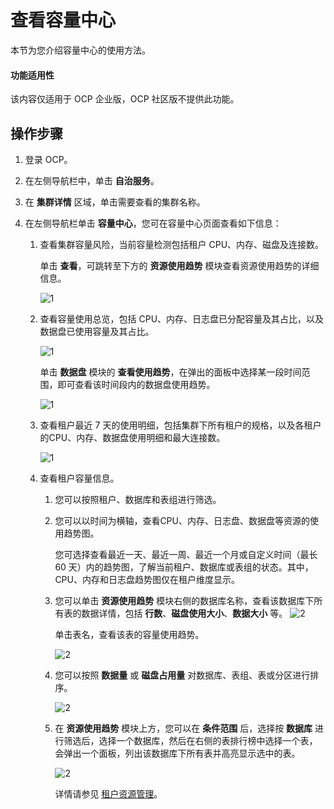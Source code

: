 # 查看容量中心

本节为您介绍容量中心的使用方法。

<main id="notice" type='notice'>
  <h4>功能适用性</h4>
  <p>该内容仅适用于 OCP 企业版，OCP 社区版不提供此功能。</p>
</main>

## 操作步骤

1. 登录 OCP。

2. 在左侧导航栏中，单击 **自治服务**。

3. 在 **集群详情** 区域，单击需要查看的集群名称。

4. 在左侧导航栏单击 **容量中心**，您可在容量中心页面查看如下信息：

   1. 查看集群容量风险，当前容量检测包括租户 CPU、内存、磁盘及连接数。

      单击 **查看**，可跳转至下方的 **资源使用趋势** 模块查看资源使用趋势的详细信息。

      ![1](https://obbusiness-private.oss-cn-shanghai.aliyuncs.com/doc/img/ocp/410/%E5%AE%B9%E9%87%8F%E9%A3%8E%E9%99%A9.png)

   2. 查看容量使用总览，包括 CPU、内存、日志盘已分配容量及其占比，以及数据盘已使用容量及其占比。

       ![1](https://obbusiness-private.oss-cn-shanghai.aliyuncs.com/doc/img/ocp/430/capacity-overview.png)

      单击 **数据盘** 模块的 **查看使用趋势**，在弹出的面板中选择某一段时间范围，即可查看该时间段内的数据盘使用趋势。

       ![1](https://obbusiness-private.oss-cn-shanghai.aliyuncs.com/doc/img/ocp/421/OAS/%E5%AE%B9%E9%87%8F%E4%B8%AD%E5%BF%83-2.png)

   3. 查看租户最近 7 天的使用明细，包括集群下所有租户的规格，以及各租户的CPU、内存、数据盘使用明细和最大连接数。

      ![1](https://obbusiness-private.oss-cn-shanghai.aliyuncs.com/doc/img/ocp/421/OAS/%E5%AE%B9%E9%87%8F%E4%B8%AD%E5%BF%83-3.png)

   4. 查看租户容量信息。

      1. 您可以按照租户、数据库和表组进行筛选。

      2. 您可以以时间为横轴，查看CPU、内存、日志盘、数据盘等资源的使用趋势图。

            您可选择查看最近一天、最近一周、最近一个月或自定义时间（最长 60 天）内的趋势图，了解当前租户、数据库或表组的状态。其中，CPU、内存和日志盘趋势图仅在租户维度显示。

      3. 您可以单击 **资源使用趋势** 模块右侧的数据库名称，查看该数据库下所有表的数据详情，包括 **行数**、**磁盘使用大小**、**数据大小** 等。
      ![2](https://obbusiness-private.oss-cn-shanghai.aliyuncs.com/doc/img/ocp/430/table-details.png)

         单击表名，查看该表的容量使用趋势。

         ![2](https://obbusiness-private.oss-cn-shanghai.aliyuncs.com/doc/img/ocp/430/table-trend.png)
      
      4. 您可以按照 **数据量** 或 **磁盘占用量** 对数据库、表组、表或分区进行排序。

         ![2](https://obbusiness-private.oss-cn-shanghai.aliyuncs.com/doc/img/ocp/430/db-sort.png)

      5. 在 **资源使用趋势** 模块上方，您可以在 **条件范围** 后，选择按 **数据库** 进行筛选后，选择一个数据库，然后在右侧的表排行榜中选择一个表，会弹出一个面板，列出该数据库下所有表并高亮显示选中的表。

         ![2](https://obbusiness-private.oss-cn-shanghai.aliyuncs.com/doc/img/ocp/430/table-highlight.png)

         详情请参见 [租户资源管理](../700.tenant-functions/1300.manage-tenant-resource.md)。
